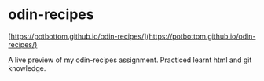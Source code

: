 # odin-recipes
[https://potbottom.github.io/odin-recipes/](https://potbottom.github.io/odin-recipes/)

A live preview of my odin-recipes assignment. Practiced learnt html and git knowledge.